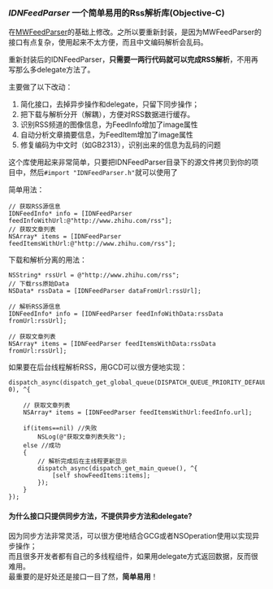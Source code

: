 ### *IDNFeedParser* 一个简单易用的Rss解析库(Objective-C)

在[MWFeedParser](https://github.com/mwaterfall/MWFeedParser)的基础上修改。之所以要重新封装，是因为MWFeedParser的接口有点复杂，使用起来不太方便，而且中文编码解析会乱码。

重新封装后的IDNFeedParser，**只需要一两行代码就可以完成RSS解析**，不用再写那么多delegate方法了。

主要做了以下改动：

1. 简化接口，去掉异步操作和delegate，只留下同步操作；
1. 把下载与解析分开（解耦），方便对RSS数据进行缓存。
1. 识别RSS频道的图像信息，为FeedInfo增加了image属性
1. 自动分析文章摘要信息，为FeedItem增加了image属性
1. 修复编码为中文时（如GB2313），识别出来的信息为乱码的问题

这个库使用起来非常简单，只要把IDNFeedParser目录下的源文件拷贝到你的项目中，然后`#import "IDNFeedParser.h"`就可以使用了

简单用法：

	// 获取RSS源信息
	IDNFeedInfo* info = [IDNFeedParser feedInfoWithUrl:@"http://www.zhihu.com/rss"];
	// 获取文章列表
	NSArray* items = [IDNFeedParser feedItemsWithUrl:@"http://www.zhihu.com/rss"];

下载和解析分离的用法：

	NSString* rssUrl = @"http://www.zhihu.com/rss";
	// 下载rss原始Data
	NSData* rssData = [IDNFeedParser dataFromUrl:rssUrl];
  
	// 解析RSS源信息
	IDNFeedInfo* info = [IDNFeedParser feedInfoWithData:rssData fromUrl:rssUrl];
  
	// 获取文章列表
	NSArray* items = [IDNFeedParser feedItemsWithData:rssData fromUrl:rssUrl];

如果要在后台线程解析RSS，用GCD可以很方便地实现：

	dispatch_async(dispatch_get_global_queue(DISPATCH_QUEUE_PRIORITY_DEFAULT, 0), ^{
	
		// 获取文章列表
		NSArray* items = [IDNFeedParser feedItemsWithUrl:feedInfo.url];
	
		if(items==nil) //失败
			NSLog(@"获取文章列表失败");
		else //成功
		{
			// 解析完成后在主线程更新显示
			dispatch_async(dispatch_get_main_queue(), ^{
				[self showFeedItems:items];
			});
		}
	});

#### 为什么接口只提供同步方法，不提供异步方法和delegate?

因为同步方法非常灵活，可以很方便地结合GCG或者NSOperation使用以实现异步操作；  
而且很多开发者都有自己的多线程组件，如果用delegate方式返回数据，反而很难用。  
最重要的是好处还是接口一目了然，**简单易用**！
